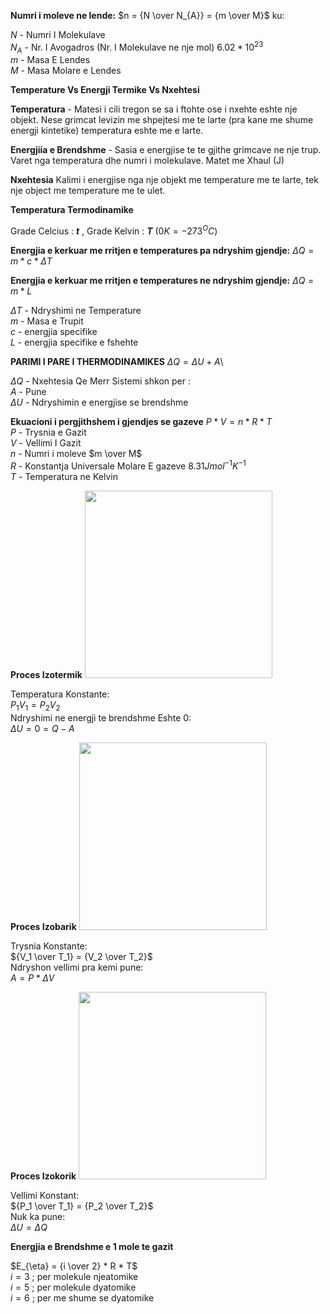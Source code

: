**Numri i moleve ne lende:** $n = {N \over N_{A}} = {m \over M}$ ku:

$N$ - Numri I Molekulave\
$N_{A}$ - Nr. I Avogadros (Nr. I Molekulave ne nje mol) $6.02 * 10^{23}$\
$m$ - Masa E Lendes\
$M$ - Masa Molare e Lendes

**Temperature Vs Energji Termike Vs Nxehtesi**

**Temperatura** -
Matesi i cili tregon se sa i ftohte ose i nxehte eshte nje objekt. Nese grimcat levizin me shpejtesi me te larte (pra kane me shume energji kintetike) temperatura eshte me e larte.

**Energjiia e Brendshme** -
Sasia e energjise te te gjithe grimcave ne nje trup. Varet nga temperatura dhe numri i molekulave. Matet me Xhaul (J)

**Nxehtesia** 
Kalimi i energjise nga nje objekt me temperature me te larte, tek nje object me temperature me te ulet.

**Temperatura Termodinamike**

Grade Celcius : ***t*** , Grade Kelvin : ***T***  $(0K = -273^OC)$

**Energjia e kerkuar me rritjen e temperatures pa ndryshim gjendje:** $\Delta Q = m * c * \Delta T$

**Energjia e kerkuar me rritjen e temperatures ne ndryshim gjendje:** $\Delta Q = m * L$

$\Delta T$ - Ndryshimi ne Temperature \
$m$ - Masa e Trupit\
$c$ - energjia specifike\
$L$ - energjia specifike e fshehte

**PARIMI I PARE I THERMODINAMIKES**
$\Delta Q = \Delta U + A$\

$\Delta Q$ - Nxehtesia Qe Merr Sistemi shkon per :\
$A$ - Pune\
$\Delta U$ - Ndryshimin e energjise se brendshme



**Ekuacioni i pergjithshem i gjendjes se gazeve** $P * V = n * R * T$\
$P$ - Trysnia e Gazit\
$V$ - Vellimi I Gazit\
$n$ - Numri i moleve $m \over M$\
$R$ - Konstantja Universale Molare E gazeve $8.31 J mol^{-1} K^{-1}$\
$T$ - Temperatura ne Kelvin

**Proces Izotermik**
<img src="https://images.squarespace-cdn.com/content/v1/5961c0e746c3c4413a5cce1e/1536808257908-DX1BL3MCCLPRJE37BFHJ/isothermal_process.JPG?format=750w" width="300">

Temperatura Konstante: \
$P_1 V_1 = P_2 V_2$\
Ndryshimi ne energji te brendshme Eshte 0:\
$\Delta U = 0 = Q - A$

**Proces Izobarik**
<img src="https://images.squarespace-cdn.com/content/v1/5961c0e746c3c4413a5cce1e/1536808191438-FNXL7XZAJ20QPSGAX1US/isobaric_process.JPG?format=750w" width="300">

Trysnia Konstante: \
${V_1 \over T_1} = {V_2 \over T_2}$\
Ndryshon vellimi pra kemi pune:\
$A = P * \Delta V$

**Proces Izokorik**
<img src="https://images.squarespace-cdn.com/content/v1/5961c0e746c3c4413a5cce1e/1536808305898-LBX8BNOOA5IDGLGPI58D/isometric_process.JPG?format=750w" width="300">

Vellimi Konstant: \
${P_1 \over T_1} = {P_2 \over T_2}$\
Nuk ka pune:\
$\Delta U = \Delta Q$

**Energjia e Brendshme e 1 mole te gazit**

$E_{\eta} = {i \over 2} * R * T$\
$i = 3$ ; per molekule njeatomike\
$i = 5$ ; per molekule dyatomike\
$i = 6$ ; per me shume se dyatomike